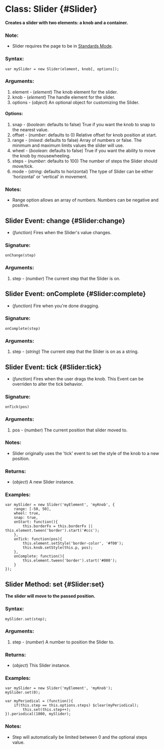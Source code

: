 Class: Slider {#Slider}
=======================

**Creates a slider with two elements: a knob and a container.**

### Note:

- Slider requires the page to be in [Standards Mode](http://hsivonen.iki.fi/doctype/).

### Syntax:

	var mySlider = new Slider(element, knob[, options]);

### Arguments:

1. element - (*element*) The knob element for the slider.
2. knob    - (*element*) The handle element for the slider.
3. options - (*object*) An optional object for customizing the Slider.

#### Options:

1. snap   - (*boolean*: defaults to false) True if you want the knob to snap to the nearest value.
2. offset - (*number*: defaults to 0) Relative offset for knob position at start.
3. range  - (*mixed*: defaults to false) Array of numbers or false. The minimum and maximum limits values the slider will use.
4. wheel  - (*boolean*: defaults to false) True if you want the ability to move the knob by mousewheeling.
5. steps  - (*number*: defaults to 100) The number of steps the Slider should move/tick.
6. mode   - (*string*: defaults to horizontal) The type of Slider can be either 'horizontal' or 'vertical' in movement.

### Notes:

- Range option allows an array of numbers. Numbers can be negative and positive.



Slider Event: change {#Slider:change}
-----------------------------------------

* (*function*) Fires when the Slider's value changes.

### Signature:

	onChange(step)

### Arguments:

1. step - (*number*) The current step that the Slider is on.



Slider Event: onComplete {#Slider:complete}
---------------------------------------------

* (*function*) Fire when you're done dragging.

### Signature:

	onComplete(step)

### Arguments:

1. step - (*string*) The current step that the Slider is on as a string.



Slider Event: tick {#Slider:tick}
-------------------------------------

* (*function*) Fires when the user drags the knob. This Event can be overriden to alter the tick behavior.

### Signature:

	onTick(pos)

### Arguments:

1. pos - (*number*) The current position that slider moved to.

### Notes:

- Slider originally uses the 'tick' event to set the style of the knob to a new position.

### Returns:

* (*object*) A new Slider instance.

### Examples:

	var mySlider = new Slider('myElement', 'myKnob', {
		range: [-50, 50],
		wheel: true,
		snap: true,
		onStart: function(){
			this.borderFx = this.borderFx || this.element.tween('border').start('#ccc');
		},
		onTick: function(pos){
			this.element.setStyle('border-color', '#f00');
			this.knob.setStyle(this.p, pos);
		},
		onComplete: function(){
			this.element.tween('border').start('#000');
		}
	});



Slider Method: set {#Slider:set}
--------------------------------

**The slider will move to the passed position.**

###	Syntax:

	mySlider.set(step);

###	Arguments:

1. step - (*number*) A number to position the Slider to.

###	Returns:

* (*object*) This Slider instance.

### Examples:

	var mySlider = new Slider('myElement', 'myKnob');
	mySlider.set(0);

	var myPeriodical = (function(){
		if(this.step == this.options.steps) $clear(myPeriodical);
			this.set(this.step++);
	}).periodical(1000, mySlider);

###	Notes:

- Step will automatically be limited between 0 and the optional steps value.